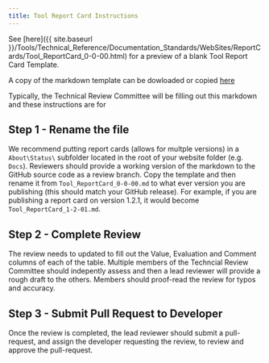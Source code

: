 ```yaml
---
title: Tool Report Card Instructions
---
```


See [here]({{ site.baseurl }}/Tools/Technical_Reference/Documentation_Standards/WebSites/ReportCards/Tool_ReportCard_0-0-00.html) for a preview of a blank Tool Report Card Template.

A copy of the markdown template can be dowloaded or copied [here](https://github.com/Riverscapes/riverscapes-website/blob/master/Tools/Technical_Reference/Documentation_Standards/WebSites/ReportCards/Tool_ReportCard_0-0-00.md?plain=1)

Typically, the Technical Review Committee will be filling out this markdown and these instructions are for 

## Step 1 - Rename the file

We recommend putting  report cards (allows for multple versions) in a `About\Status\` subfolder located in the  root of your website folder (e.g. `Docs`). Reviewers should provide a working version of the markdown to the GitHub source code as a review branch.  Copy the template and then rename it from `Tool_ReportCard_0-0-00.md` to what ever version you are publishing (this should match your GitHub release). For example, if you are publishing a report card on version 1.2.1, it would become `Tool_ReportCard_1-2-01.md`. 

## Step 2 - Complete Review 

The review needs to updated to fill out the Value, Evaluation and Comment columns of each of the table. Multiple members of the Techncial Review Committee should indepently assess and then a lead reviewer will provide a rough draft to the others. Members should proof-read the review for typos and accuracy. 

## Step 3 - Submit Pull Request to Developer

Once the review is completed, the lead reviewer should submit a pull-request, and assign the developer requesting the review, to review and approve the pull-request.

 

